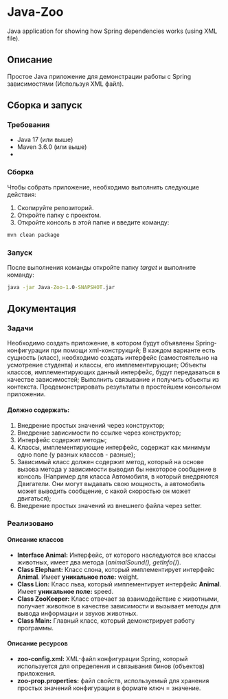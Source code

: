 # Java-Zoo
Java application for showing how Spring dependencies works (using XML file).

## Описание
Простое Java приложение для демонстрации работы с Spring зависимостями (Используя XML файл).

## Сборка и запуск

### Требования
- Java 17 (или выше)
- Maven 3.6.0 (или выше)
- 
### Сборка
Чтобы собрать приложение, необходимо выполнить следующие действия:
1. Скопируйте репозиторий.
2. Откройте папку с проектом.
3. Откройте консоль в этой папке и введите команду:
```cmd
mvn clean package
```

### Запуск
После выполнения команды откройте папку *target* и выполните команду:
```cmd
java -jar Java-Zoo-1.0-SNAPSHOT.jar
```

## Документация

### Задачи
Необходимо создать приложение, в котором будут объявлены Spring-конфигурации при помощи xml-конструкций; В каждом варианте есть сущность (класс), 
необходимо создать интерфейс (самостоятельно на усмотрение студента) и классы, его имплементирующие;
Объекты классов, имплементирующих данный интерфейс, будут передаваться в качестве зависимостей;
Выполнить связывание и получить объекты из контекста. Продемонстрировать результаты в простейшем консольном приложении.

#### Должно содержать:

1. Внедрение простых значений через конструктор;
2. Внедрение зависимости по ссылке через конструктор;
3. Интерфейс содержит методы;
4. Классы, имплементирующие интерфейс, содержат как минимум одно поле (у разных классов - разные);
5. Зависимый класс должен содержит метод, который на основе вызова метода у зависимости выводил бы некоторое сообщение в консоль (Например для класса Автомобиля, в который внедряются Двигатели. Они могут выдавать свою мощность, а автомобиль может выводить сообщение, с какой скоростью он может двигаться);
6. Внедрение простых значений из внешнего файла через setter.

### Реализовано
 
#### Описание классов
- **Interface Animal:** Интерфейс, от которого наследуются все классы животных, имеет два метода (<i>animalSound(), getInfo()</i>).
- **Class Elephant:** Класс слона, который имплементирует интерфейс **Animal**. Имеет **уникальное поле:** weight.  
- **Class Lion:** Класс льва, который имплементирует интерфейс **Animal**. Имеет **уникальное поле:** speed.
- **Class ZooKeeper:** Класс отвечает за взаимодействие с животными, получает животное в качестве зависимости и вызывает методы для вывода информации и звуков животных.
- **Class Main:** Главный класс, который демонстрирует работу программы.

#### Описание ресурсов
- **zoo-config.xml:** XML-файл конфигурации Spring, который используется для определения и связывания бинов (объектов) приложения.
- **zoo-prop.properties:** файл свойств, используемый для хранения простых значений конфигурации в формате ключ = значение.
